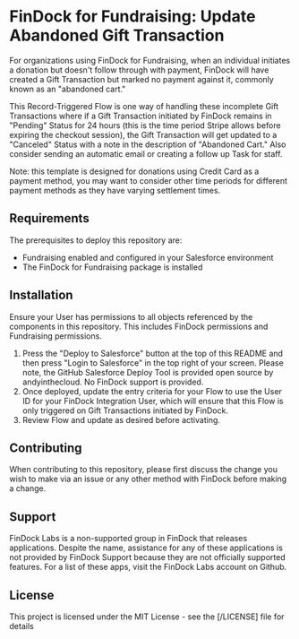 # FinDock for Fundraising: Update Abandoned Gift Transaction 
For organizations using FinDock for Fundraising, when an individual initiates a donation but doesn't follow through with payment, FinDock will have created a Gift Transaction but marked no payment against it, commonly known as an "abandoned cart."  

This Record-Triggered Flow is one way of handling these incomplete Gift Transactions where if a Gift Transaction initiated by FinDock remains in "Pending" Status for 24 hours (this is the time period Stripe allows before expiring the checkout session), the Gift Transaction will get updated to a "Canceled" Status with a note in the description of "Abandoned Cart." Also consider sending an automatic email or creating a follow up Task for staff.

Note: this template is designed for donations using Credit Card as a payment method, you may want to consider other time periods for different payment methods as they have varying settlement times.

## Requirements
The prerequisites to deploy this repository are:

- Fundraising enabled and configured in your Salesforce environment
- The FinDock for Fundraising package is installed

## Installation
Ensure your User has permissions to all objects referenced by the components in this repository. This includes FinDock permissions and Fundraising permissions.

1. Press the "Deploy to Salesforce" button at the top of this README and then press "Login to Salesforce" in the top right of your screen. Please note, the GitHub Salesforce Deploy Tool is provided open source by andyinthecloud. No FinDock support is provided.
2. Once deployed, update the entry criteria for your Flow to use the User ID for your FinDock Integration User, which will ensure that this Flow is only triggered on Gift Transactions initiated by FinDock.
3. Review Flow and update as desired before activating.

## Contributing
When contributing to this repository, please first discuss the change you wish to make via an issue or any other method with FinDock before making a change.

## Support
FinDock Labs is a non-supported group in FinDock that releases applications. Despite the name, assistance for any of these applications is not provided by FinDock Support because they are not officially supported features. For a list of these apps, visit the FinDock Labs account on Github.

## License
This project is licensed under the MIT License - see the [/LICENSE] file for details
